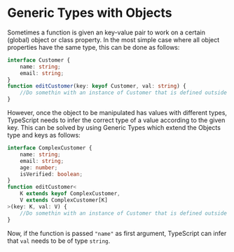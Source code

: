 # Generic Types with Objects

Sometimes a function is given an key-value pair to work on a certain (global) object or class property. In the most simple case where all object properties have the same type, this can be done as follows:

```typescript
interface Customer {
	name: string;
	email: string;
}
function editCustomer(key: keyof Customer, val: string) {
	//Do somethin with an instance of Customer that is defined outside the function
}
```

However, once the object to be manipulated has values with different types, TypeScript needs to infer the correct type of a value according to the given key. This can be solved by using Generic Types which extend the Objects type and keys as follows:

```typescript
interface ComplexCustomer {
	name: string;
	email: string;
	age: number;
	isVerified: boolean;
}
function editCustomer<
	K extends keyof ComplexCustomer,
	V extends ComplexCustomer[K]
>(key: K, val: V) {
	//Do somethin with an instance of Customer that is defined outside the function
}
```

Now, if the function is passed `"name"` as first argument, TypeScript can infer that `val` needs to be of type `string`.
